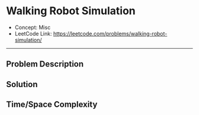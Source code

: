 # Walking Robot Simulation

- Concept: Misc
- LeetCode Link: https://leetcode.com/problems/walking-robot-simulation/

---

## Problem Description

## Solution

## Time/Space Complexity

